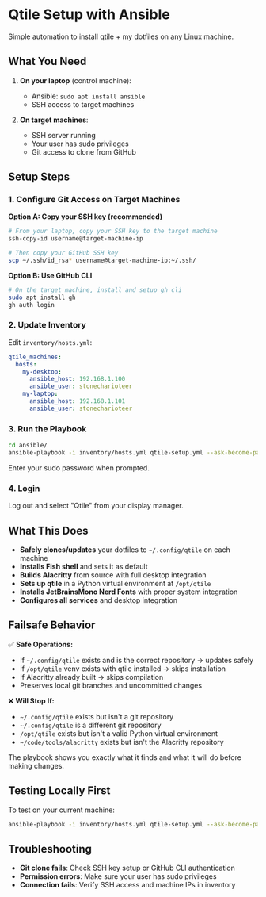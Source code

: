 # Qtile Setup with Ansible

Simple automation to install qtile + my dotfiles on any Linux machine.

## What You Need

1. **On your laptop** (control machine):
   - Ansible: `sudo apt install ansible`
   - SSH access to target machines

2. **On target machines**:
   - SSH server running
   - Your user has sudo privileges
   - Git access to clone from GitHub

## Setup Steps

### 1. Configure Git Access on Target Machines

**Option A: Copy your SSH key (recommended)**
```bash
# From your laptop, copy your SSH key to the target machine
ssh-copy-id username@target-machine-ip

# Then copy your GitHub SSH key
scp ~/.ssh/id_rsa* username@target-machine-ip:~/.ssh/
```

**Option B: Use GitHub CLI**
```bash
# On the target machine, install and setup gh cli
sudo apt install gh
gh auth login
```

### 2. Update Inventory

Edit `inventory/hosts.yml`:
```yaml
qtile_machines:
  hosts:
    my-desktop:
      ansible_host: 192.168.1.100
      ansible_user: stonecharioteer
    my-laptop:
      ansible_host: 192.168.1.101
      ansible_user: stonecharioteer
```

### 3. Run the Playbook

```bash
cd ansible/
ansible-playbook -i inventory/hosts.yml qtile-setup.yml --ask-become-pass
```

Enter your sudo password when prompted.

### 4. Login

Log out and select "Qtile" from your display manager.

## What This Does

- **Safely clones/updates** your dotfiles to `~/.config/qtile` on each machine
- **Installs Fish shell** and sets it as default
- **Builds Alacritty** from source with full desktop integration
- **Sets up qtile** in a Python virtual environment at `/opt/qtile`
- **Installs JetBrainsMono Nerd Fonts** with proper system integration
- **Configures all services** and desktop integration

## Failsafe Behavior

✅ **Safe Operations:**
- If `~/.config/qtile` exists and is the correct repository → updates safely
- If `/opt/qtile` venv exists with qtile installed → skips installation  
- If Alacritty already built → skips compilation
- Preserves local git branches and uncommitted changes

❌ **Will Stop If:**
- `~/.config/qtile` exists but isn't a git repository
- `~/.config/qtile` is a different git repository 
- `/opt/qtile` exists but isn't a valid Python virtual environment
- `~/code/tools/alacritty` exists but isn't the Alacritty repository

The playbook shows you exactly what it finds and what it will do before making changes.

## Testing Locally First

To test on your current machine:
```bash
ansible-playbook -i inventory/hosts.yml qtile-setup.yml --ask-become-pass --limit localhost
```

## Troubleshooting

- **Git clone fails**: Check SSH key setup or GitHub CLI authentication
- **Permission errors**: Make sure your user has sudo privileges
- **Connection fails**: Verify SSH access and machine IPs in inventory